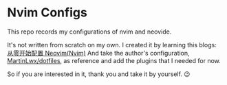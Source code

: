 # Nvim Configs

This repo records my configurations of nvim and neovide.

It's not written from scratch on my own. I created it by learning this blogs: [从零开始配置 Neovim(Nvim)](https://martinlwx.github.io/zh-cn/config-neovim-from-scratch/#%E4%BB%8E%E9%9B%B6%E5%BC%80%E5%A7%8B%E9%85%8D%E7%BD%AE-nvim)
And take the author's configuration, [MartinLwx/dotfiles](https://github.com/MartinLwx/dotfiles/), as reference and add the plugins that I needed for now.

So if you are interested in it, thank you and take it by yourself. 😉

